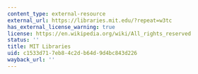 ```yaml
---
content_type: external-resource
external_url: https://libraries.mit.edu/?repeat=w3tc
has_external_license_warning: true
license: https://en.wikipedia.org/wiki/All_rights_reserved
status: ''
title: MIT Libraries
uid: c1533d71-7eb8-4c2d-b64d-9d4bc843d226
wayback_url: ''
---
```

